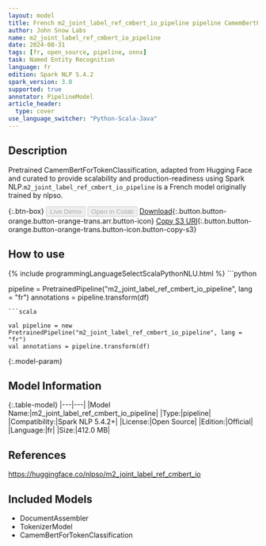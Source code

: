 ```yaml
---
layout: model
title: French m2_joint_label_ref_cmbert_io_pipeline pipeline CamemBertForTokenClassification from nlpso
author: John Snow Labs
name: m2_joint_label_ref_cmbert_io_pipeline
date: 2024-08-31
tags: [fr, open_source, pipeline, onnx]
task: Named Entity Recognition
language: fr
edition: Spark NLP 5.4.2
spark_version: 3.0
supported: true
annotator: PipelineModel
article_header:
  type: cover
use_language_switcher: "Python-Scala-Java"
---
```


## Description

Pretrained CamemBertForTokenClassification, adapted from Hugging Face and curated to provide scalability and production-readiness using Spark NLP.`m2_joint_label_ref_cmbert_io_pipeline` is a French model originally trained by nlpso.

{:.btn-box}
<button class="button button-orange" disabled>Live Demo</button>
<button class="button button-orange" disabled>Open in Colab</button>
[Download](https://s3.amazonaws.com/auxdata.johnsnowlabs.com/public/models/m2_joint_label_ref_cmbert_io_pipeline_fr_5.4.2_3.0_1725140145254.zip){:.button.button-orange.button-orange-trans.arr.button-icon}
[Copy S3 URI](s3://auxdata.johnsnowlabs.com/public/models/m2_joint_label_ref_cmbert_io_pipeline_fr_5.4.2_3.0_1725140145254.zip){:.button.button-orange.button-orange-trans.button-icon.button-copy-s3}

## How to use



<div class="tabs-box" markdown="1">
{% include programmingLanguageSelectScalaPythonNLU.html %}
```python

pipeline = PretrainedPipeline("m2_joint_label_ref_cmbert_io_pipeline", lang = "fr")
annotations =  pipeline.transform(df)   

```
```scala

val pipeline = new PretrainedPipeline("m2_joint_label_ref_cmbert_io_pipeline", lang = "fr")
val annotations = pipeline.transform(df)

```
</div>

{:.model-param}
## Model Information

{:.table-model}
|---|---|
|Model Name:|m2_joint_label_ref_cmbert_io_pipeline|
|Type:|pipeline|
|Compatibility:|Spark NLP 5.4.2+|
|License:|Open Source|
|Edition:|Official|
|Language:|fr|
|Size:|412.0 MB|

## References

https://huggingface.co/nlpso/m2_joint_label_ref_cmbert_io

## Included Models

- DocumentAssembler
- TokenizerModel
- CamemBertForTokenClassification